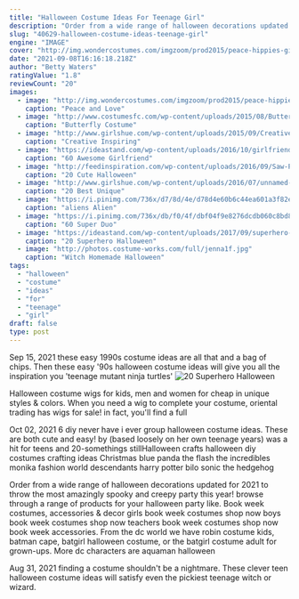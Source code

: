 ```yaml
---
title: "Halloween Costume Ideas For Teenage Girl"
description: "Order from a wide range of halloween decorations updated for 2021 to throw the most amazingly spooky and creepy party this year! browse through a range of products for your halloween party like"
slug: "40629-halloween-costume-ideas-teenage-girl"
engine: "IMAGE"
cover: "http://img.wondercostumes.com/imgzoom/prod2015/peace-hippies-girls-costume.jpg"
date: "2021-09-08T16:16:18.218Z"
author: "Betty Waters"
ratingValue: "1.8"
reviewCount: "20"
images:
  - image: "http://img.wondercostumes.com/imgzoom/prod2015/peace-hippies-girls-costume.jpg"
    caption: "Peace and Love"
  - image: "http://www.costumesfc.com/wp-content/uploads/2015/08/Butterfly-Costume-Girl.jpg"
    caption: "Butterfly Costume"
  - image: "http://www.girlshue.com/wp-content/uploads/2015/09/Creative-Inspiring-Cat-Halloween-Costume-Ideas-For-Girls-2015-5.jpg"
    caption: "Creative Inspiring"
  - image: "https://ideastand.com/wp-content/uploads/2016/10/girlfriend-group-costume/22-girlfriend-group-costume-ideas.jpg"
    caption: "60 Awesome Girlfriend"
  - image: "http://feedinspiration.com/wp-content/uploads/2016/09/Saw-Puppet-Makeup-Halloween.jpg"
    caption: "20 Cute Halloween"
  - image: "http://www.girlshue.com/wp-content/uploads/2016/07/unnamed-file-3212.jpg"
    caption: "20 Best Unique"
  - image: "https://i.pinimg.com/736x/d7/8d/4e/d78d4e60b6c44ea601a3f82e3033f879.jpg"
    caption: "aliens Alien"
  - image: "https://i.pinimg.com/736x/db/f0/4f/dbf04f9e8276dcdb060c8bd84326983e.jpg"
    caption: "60 Super Duo"
  - image: "https://ideastand.com/wp-content/uploads/2017/09/superhero-costumes/5-superhero-halloween-costume-diy-ideas.jpg"
    caption: "20 Superhero Halloween"
  - image: "http://photos.costume-works.com/full/jenna1f.jpg"
    caption: "Witch Homemade Halloween"
tags:
  - "halloween"
  - "costume"
  - "ideas"
  - "for"
  - "teenage"
  - "girl"
draft: false
type: post
---
```


Sep 15, 2021 these easy 1990s costume ideas are all that and a bag of chips.  Then these easy '90s halloween costume ideas will give you all the inspiration you 'teenage mutant ninja turtles'
![20 Superhero Halloween](https://ideastand.com/wp-content/uploads/2017/09/superhero-costumes/5-superhero-halloween-costume-diy-ideas.jpg "20 Superhero Halloween")

Halloween costume wigs for kids, men and women for cheap in unique styles &amp; colors. When you need a wig to complete your costume, oriental trading has wigs for sale! in fact, you&#39;ll find a full
<!--inArticleAds-->

<!--galleryOne-->

Oct 02, 2021 6 diy never have i ever group halloween costume ideas. These are both cute and easy! by  (based loosely on her own teenage years) was a hit for teens and 20-somethings stillHalloween crafts halloween diy costumes crafting ideas  Christmas blue panda the flash the incredibles monika fashion world descendants harry potter bilo sonic the hedgehog
<!--inArticleAds-->

<!--galleryTwo-->

Order from a wide range of halloween decorations updated for 2021 to throw the most amazingly spooky and creepy party this year! browse through a range of products for your halloween party like. Book week costumes, accessories & decor girls book week costumes shop now boys book week costumes shop now teachers book week costumes shop now book week accessories. From the dc world we have robin costume kids, batman cape, batgirl halloween costume, or the batgirl costume adult for grown-ups. More dc characters are aquaman halloween
<!--galleryThree-->

Aug 31, 2021 finding a costume shouldn't be a nightmare. These clever teen halloween costume ideas will satisfy even the pickiest teenage witch or wizard.